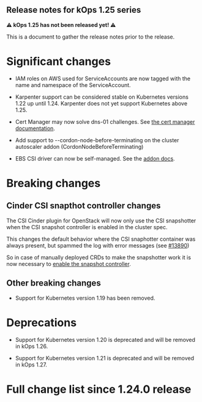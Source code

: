 ## Release notes for kOps 1.25 series

**&#9888; kOps 1.25 has not been released yet! &#9888;**

This is a document to gather the release notes prior to the release.

# Significant changes

* IAM roles on AWS used for ServiceAccounts are now tagged with the name and namespace of the ServiceAccount.

* Karpenter support can be considered stable on Kubernetes versions 1.22 up until 1.24. Karpenter does not yet support Kubernetes above 1.25.

* Cert Manager may now solve dns-01 challenges. See [the cert manager documentation](/addons/#enabling-dns-01-challenges).
* Add support to --cordon-node-before-terminating on the cluster autoscaler addon (CordonNodeBeforeTerminating)

* EBS CSI driver can now be self-managed. See the [addon docs](/addons/#self-managed-aws-ebs-csi-driver).

# Breaking changes

## Cinder CSI snapthot controller changes

The CSI Cinder plugin for OpenStack will now only use the CSI snapshotter when the CSI snapshot controller is enabled in the cluster spec.

This changes the default behavior where the CSI snaphotter container was always present, but spammed the log with error messages (see [#13890](https://github.com/kubernetes/kops/pull/13890))

So in case of manually deployed CRDs to make the snapshotter work it is now necessary to [enable the snapshot controller](https://kops.sigs.k8s.io/addons/#snapshot-controller).

## Other breaking changes

* Support for Kubernetes version 1.19 has been removed.

# Deprecations

* Support for Kubernetes version 1.20 is deprecated and will be removed in kOps 1.26.

* Support for Kubernetes version 1.21 is deprecated and will be removed in kOps 1.27.


# Full change list since 1.24.0 release
